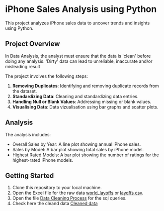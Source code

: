 # iPhone Sales Analysis using Python  
This project analyzes iPhone sales data to uncover trends and insights using Python.

## Project Overview
In Data Analysis, the analyst must ensure that the data is 'clean' before doing any analysis. 'Dirty' data can lead to unreliable, inaccurate and/or misleading result

The project involves the following steps:
1. **Removing Duplicates**: Identifying and removing duplicate records from the dataset.
2. **Standardizing Data**: Cleaning and standardizing data entries.
3. **Handling Null or Blank Values**: Addressing missing or blank values.
4. **Visualising Data**: Data vizualisation using bar graphs and scatter plots.


## Analysis
The analysis includes:

- Overall Sales by Year: A line plot showing annual iPhone sales.
- Sales by Model: A bar plot showing total sales by iPhone model.
- Highest Rated Models: A bar plot showing the number of ratings for the highest-rated iPhone models.

## Getting Started
1. Clone this repository to your local machine.
2. Open the Excel file for the raw data [world_layoffs](https://github.com/Sakshi-Rani-21/HR-Analytics-Dashboard-Excel/blob/0fe73d91700f8b5ee5bc39d2d1395d55839cab75/hr%20analytics%20dashboard.xlsx) or [layoffs csv](https://github.com/Sakshi-Rani-21/Data-Cleaning-in-PostgreSQL/blob/main/layoffs.csv).
3. Open the file [Data Cleaning Process](https://github.com/Sakshi-Rani-21/Data-Cleaning-in-PostgreSQL/blob/main/data%20cleaning.sql) for the sql queries.
4. Check here the cleand data [Cleaned data](https://github.com/Sakshi-Rani-21/Data-Cleaning-in-PostgreSQL/blob/f96a7d78555143ffb0f86d6f6607d384083f4782/cleaned%20data.csv)


